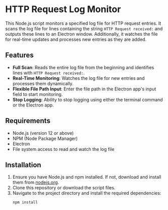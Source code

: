 # HTTP Request Log Monitor

This Node.js script monitors a specified log file for HTTP request entries. It scans the log file for lines containing the string `HTTP Request received:` and outputs these lines to an Electron window. Additionally, it watches the file for real-time updates and processes new entries as they are added.

## Features
-    **Full Scan**: Reads the entire log file from the beginning and identifies lines with `HTTP Request received:`.
-    **Real-Time Monitoring**: Watches the log file for new entries and processes them dynamically.
-    **Flexible File Path Input**: Enter the file path in the Electron app's input field to start monitoring.
-    **Stop Logging**: Ability to stop logging using either the terminal command or the Electron app.

## Requirements
-    Node.js (version 12 or above)
-    NPM (Node Package Manager)
-    Electron
-    File system access to read and watch the log file

## Installation

1. Ensure you have Node.js and npm installed. If not, download and install them from [nodejs.org](https://nodejs.org/).
2. Clone this repository or download the script files.
3. Navigate to the project directory and install the required dependencies:
   ```sh
   npm install
